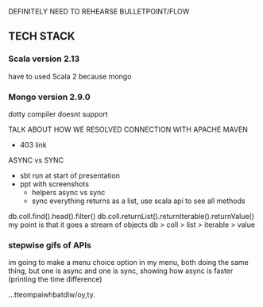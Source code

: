 DEFINITELY NEED TO REHEARSE BULLETPOINT/FLOW

## TECH STACK

### Scala version 2.13
have to used Scala 2 because mongo

### Mongo version 2.9.0
dotty compiler doesnt support

TALK ABOUT HOW WE RESOLVED CONNECTION WITH APACHE MAVEN
- 403 link

ASYNC vs SYNC
- sbt run at start of presentation
- ppt with screenshots
  - helpers async vs sync
  - sync everything returns as a list, use scala api to see all methods



db.coll.find().head().filter()
db.coll.returnList().returnIterable().returnValue()
my point is that it goes a stream of objects db > coll > list > iterable > value
### stepwise gifs of APIs


im going to make a menu choice option in my menu, both doing the same thing, but one is async and one is sync, showing how async is faster (printing the time difference)


...tteompaiwhbatdiw/oy,ty.